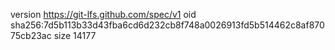 version https://git-lfs.github.com/spec/v1
oid sha256:7d5b113b33d43fba6cd6d232cb8f748a0026913fd5b514462c8af87075cb23ac
size 14177
